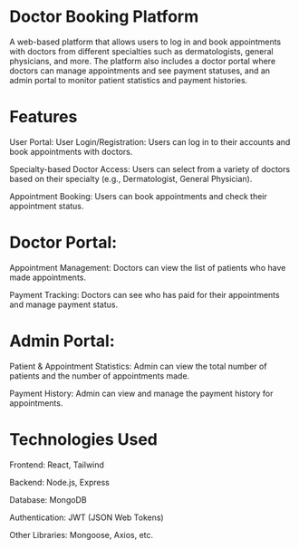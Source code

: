 # Doctor Booking Platform


A web-based platform that allows users to log in and book appointments with doctors from different specialties such as dermatologists, general physicians, and more. The platform also includes a doctor portal where doctors can manage appointments and see payment statuses, and an admin portal to monitor patient statistics and payment histories.

# Features
User Portal:
User Login/Registration: Users can log in to their accounts and book appointments with doctors.

Specialty-based Doctor Access: Users can select from a variety of doctors based on their specialty (e.g., Dermatologist, General Physician).

Appointment Booking: Users can book appointments and check their appointment status.

# Doctor Portal:
Appointment Management: Doctors can view the list of patients who have made appointments.

Payment Tracking: Doctors can see who has paid for their appointments and manage payment status.

# Admin Portal:
Patient & Appointment Statistics: Admin can view the total number of patients and the number of appointments made.

Payment History: Admin can view and manage the payment history for appointments.

# Technologies Used
Frontend: React, Tailwind

Backend: Node.js, Express

Database: MongoDB

Authentication: JWT (JSON Web Tokens)

Other Libraries: Mongoose, Axios, etc.

